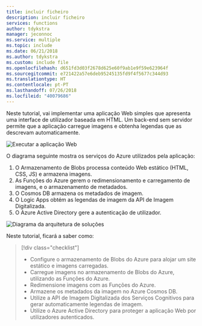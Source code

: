 ```yaml
---
title: incluir ficheiro
description: incluir ficheiro
services: functions
author: tdykstra
manager: jeconnoc
ms.service: multiple
ms.topic: include
ms.date: 06/21/2018
ms.author: tdykstra
ms.custom: include file
ms.openlocfilehash: d651fd3d03f2678d625e60f9ab1e9f59e623964f
ms.sourcegitcommit: e721422a57e6deb95245135fd9f4f5677c344d93
ms.translationtype: HT
ms.contentlocale: pt-PT
ms.lasthandoff: 07/26/2018
ms.locfileid: "40079686"
---
```

Neste tutorial, vai implementar uma aplicação Web simples que apresenta uma interface de utilizador baseada em HTML. Um back-end sem servidor permite que a aplicação carregue imagens e obtenha legendas que as descrevam automaticamente.

![Executar a aplicação Web](media/functions-first-serverless-web-app/0-app-screenshot-finished.png)

O diagrama seguinte mostra os serviços do Azure utilizados pela aplicação:

1. O Armazenamento de Blobs processa conteúdo Web estático (HTML, CSS, JS) e armazena imagens.
2. As Funções do Azure gerem o redimensionamento e carregamento de imagens, e o armazenamento de metadados.
3. O Cosmos DB armazena os metadados de imagem.
4. O Logic Apps obtém as legendas de imagem da API de Imagem Digitalizada.
5. O Azure Active Directory gere a autenticação de utilizador.

![Diagrama da arquitetura de soluções](media/functions-first-serverless-web-app/0-architecture.jpg)

Neste tutorial, ficará a saber como:
> [!div class="checklist"]
> * Configure o armazenamento de Blobs do Azure para alojar um site estático e imagens carregadas.
> * Carregue imagens no armazenamento de Blobs do Azure, utilizando as Funções do Azure.
> * Redimensione imagens com as Funções do Azure.
> * Armazene os metadados da imagem no Azure Cosmos DB.
> * Utilize a API de Imagem Digitalizada dos Serviços Cognitivos para gerar automaticamente legendas de imagem.
> * Utilize o Azure Active Directory para proteger a aplicação Web por utilizadores autenticados.